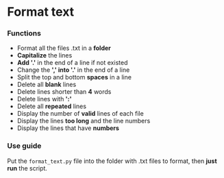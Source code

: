 # Format text

### Functions
* Format all the files .txt in a **folder**
* **Capitalize** the lines
* **Add '.'** in the end of a line if not existed
* Change the **',' into '.'** in the end of a line
* Split the top and bottom **spaces** in a line
* Delete all **blank** lines
* Delete lines shorter than **4** words
* Delete lines with **':'**
* Delete all **repeated** lines
* Display the number of **valid** lines of each file
* Display the lines **too long** and the line numbers
* Display the lines that have **numbers**

### Use guide
Put the ``format_text.py`` file into the folder with .txt files to format, then **just run** the script.